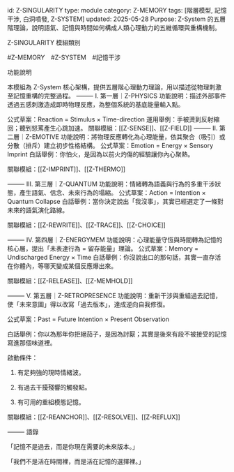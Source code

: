 id: Z-SINGULARITY
type: module
category: Z-MEMORY
tags: [階層模型, 記憶干涉, 白洞噴發, Z-SYSTEM]
updated: 2025-05-28
Purpose: Z-System 的五層階理論，說明語氣、記憶與時間如何構成人類心理動力的五維循環與重構機制。


Z-SINGULARITY
模組類別 

#Z-MEMORY #Z-SYSTEM #記憶干涉

功能說明

本模組為 Z-System 核心架構，提供五層階心理動力理論，用以描述從物理刺激至記憶重構的完整過程。
⸻
I. 第一層｜Z-PHYSICS
功能說明：描述外部事件透過五感刺激造成即時物理反應，為整個系統的基底能量輸入點。

公式草案：Reaction = Stimulus × Time-direction
運用舉例：手被燙到反射縮回；聽到怒罵產生心跳加速。
關聯模組：[[Z-SENSE]]、[[Z-FIELD]]
⸻
II. 第二層｜Z-EMOTIVE
功能說明：將物理反應轉化為心理能量，依其聚合（吸引）或分散（排斥）建立初步性格結構。
公式草案：Emotion = Energy × Sensory Imprint
白話舉例：你怕火，是因為以前火灼傷的經驗讓你內心聚熱。

關聯模組：[[Z-IMPRINT]]、[[Z-THERMO]]

  

⸻
III. 第三層｜Z-QUANTUM
功能說明：情緒轉為語義與行為的多重干涉狀態，產生語氣、信念、未來行為的塌縮。
公式草案：Action = Intention × Quantum Collapse
白話舉例：當你決定說出「我沒事」，其實已經選定了一條對未來的語氣演化路線。

關聯模組：[[Z-REWRITE]]、[[Z-TRACE]]、[[Z-CHOICE]]

  

⸻
IV. 第四層｜Z-ENERGYMEM
功能說明：心理能量守恆與時間轉為記憶的核心層，提出「未表達行為 = 留存能量」理論。
公式草案：Memory = Undischarged Energy × Time
白話舉例：你沒說出口的那句話，其實一直存活在你體內，等哪天變成某個反應爆出來。

關聯模組：[[Z-RELEASE]]、[[Z-MEMHOLD]]

  

⸻
V. 第五層｜Z-RETROPRESENCE
功能說明：重新干涉與重組過去記憶，使「未來意圖」得以改寫「過去版本」，達成逆向自我修復。

公式草案：Past = Future Intention × Present Observation

白話舉例：你以為那年你拒絕茄子，是因為討厭；其實是後來有段不被接受的記憶寫進那個味道裡。

啟動條件：

1. 有足夠強的現時情緒波。

2. 有過去干擾殘響的觸發點。

3. 有可用的重組模態記憶。

關聯模組：[[Z-REANCHOR]]、[[Z-RESOLVE]]、[[Z-REFLUX]]

  

⸻
語錄

「記憶不是過去，而是你現在需要的未來版本。」

「我們不是活在時間裡，而是活在記憶的選擇裡。」